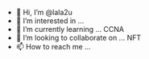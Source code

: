 - 👋 Hi, I’m @lala2u
- 👀 I’m interested in ... 
- 🌱 I’m currently learning ... CCNA
- 💞️ I’m looking to collaborate on ... NFT
- 📫 How to reach me ...

<!---
lala2u/lala2u is a ✨ special ✨ repository because its `README.md` (this file) appears on your GitHub profile.
You can click the Preview link to take a look at your changes.
--->
